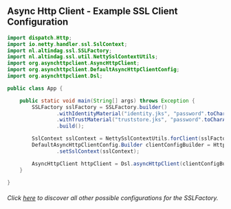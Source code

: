## Async Http Client - Example SSL Client Configuration

```java
import dispatch.Http;
import io.netty.handler.ssl.SslContext;
import nl.altindag.ssl.SSLFactory;
import nl.altindag.ssl.util.NettySslContextUtils;
import org.asynchttpclient.AsyncHttpClient;
import org.asynchttpclient.DefaultAsyncHttpClientConfig;
import org.asynchttpclient.Dsl;

public class App {

    public static void main(String[] args) throws Exception {
        SSLFactory sslFactory = SSLFactory.builder()
                .withIdentityMaterial("identity.jks", "password".toCharArray())
                .withTrustMaterial("truststore.jks", "password".toCharArray())
                .build();

        SslContext sslContext = NettySslContextUtils.forClient(sslFactory).build();
        DefaultAsyncHttpClientConfig.Builder clientConfigBuilder = Http.defaultClientBuilder()
                .setSslContext(sslContext);

        AsyncHttpClient httpClient = Dsl.asyncHttpClient(clientConfigBuilder);
    }

}
```
###### Click [here](../usage.html) to discover all other possible configurations for the SSLFactory.